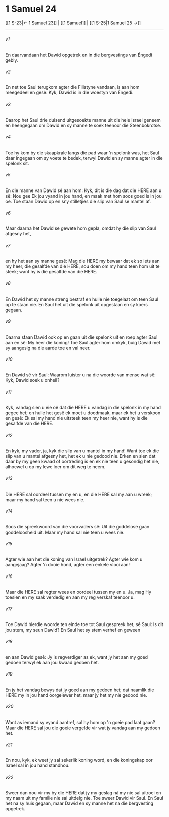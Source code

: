 # 1 Samuel 24

[[1 S-23|← 1 Samuel 23]] | [[1 Samuel]] | [[1 S-25|1 Samuel 25 →]]
***

###### v1
En daarvandaan het Dawid opgetrek en in die bergvestings van Éngedi gebly. 
###### v2
En net toe Saul terugkom agter die Filistyne vandaan, is aan hom meegedeel en gesê: Kyk, Dawid is in die woestyn van Éngedi. 
###### v3
Daarop het Saul drie duisend uitgesoekte manne uit die hele Israel geneem en heengegaan om Dawid en sy manne te soek teenoor die Steenbokrotse. 
###### v4
Toe hy kom by die skaapkrale langs die pad waar 'n spelonk was, het Saul daar ingegaan om sy voete te bedek, terwyl Dawid en sy manne agter in die spelonk sit. 
###### v5
En die manne van Dawid sê aan hom: Kyk, dit is die dag dat die HERE aan u sê: Nou gee Ek jou vyand in jou hand, en maak met hom soos goed is in jou oë. Toe staan Dawid op en sny stilletjies die slip van Saul se mantel af. 
###### v6
Maar daarna het Dawid se gewete hom gepla, omdat hy die slip van Saul afgesny het, 
###### v7
en hy het aan sy manne gesê: Mag die HERE my bewaar dat ek so iets aan my heer, die gesalfde van die HERE, sou doen om my hand teen hom uit te steek; want hy is die gesalfde van die HERE. 
###### v8
En Dawid het sy manne streng bestraf en hulle nie toegelaat om teen Saul op te staan nie. En Saul het uit die spelonk uit opgestaan en sy koers gegaan. 
###### v9
Daarna staan Dawid ook op en gaan uit die spelonk uit en roep agter Saul aan en sê: My heer die koning! Toe Saul agter hom omkyk, buig Dawid met sy aangesig na die aarde toe en val neer. 
###### v10
En Dawid sê vir Saul: Waarom luister u na die woorde van mense wat sê: Kyk, Dawid soek u onheil? 
###### v11
Kyk, vandag sien u eie oë dat die HERE u vandag in die spelonk in my hand gegee het; en hulle het gesê ek moet u doodmaak, maar ek het u verskoon en gesê: Ek sal my hand nie uitsteek teen my heer nie, want hy is die gesalfde van die HERE. 
###### v12
En kyk, my vader, ja, kyk die slip van u mantel in my hand! Want toe ek die slip van u mantel afgesny het, het ek u nie gedood nie. Erken en sien dat daar by my geen kwaad of oortreding is en ek nie teen u gesondig het nie, alhoewel u op my lewe loer om dit weg te neem. 
###### v13
Die HERE sal oordeel tussen my en u, en die HERE sal my aan u wreek; maar my hand sal teen u nie wees nie. 
###### v14
Soos die spreekwoord van die voorvaders sê: Uit die goddelose gaan goddeloosheid uit. Maar my hand sal nie teen u wees nie. 
###### v15
Agter wie aan het die koning van Israel uitgetrek? Agter wie kom u aangejaag? Agter 'n dooie hond, agter een enkele vlooi aan! 
###### v16
Maar die HERE sal regter wees en oordeel tussen my en u. Ja, mag Hy toesien en my saak verdedig en aan my reg verskaf teenoor u. 
###### v17
Toe Dawid hierdie woorde ten einde toe tot Saul gespreek het, sê Saul: Is dit jou stem, my seun Dawid? En Saul het sy stem verhef en geween 
###### v18
en aan Dawid gesê: Jy is regverdiger as ek, want jy het aan my goed gedoen terwyl ek aan jou kwaad gedoen het. 
###### v19
En jy het vandag bewys dat jy goed aan my gedoen het; dat naamlik die HERE my in jou hand oorgelewer het, maar jy het my nie gedood nie. 
###### v20
Want as iemand sy vyand aantref, sal hy hom op 'n goeie pad laat gaan? Maar die HERE sal jou die goeie vergelde vir wat jy vandag aan my gedoen het. 
###### v21
En nou, kyk, ek weet jy sal sekerlik koning word, en die koningskap oor Israel sal in jou hand standhou. 
###### v22
Sweer dan nou vir my by die HERE dat jy my geslag ná my nie sal uitroei en my naam uit my familie nie sal uitdelg nie. Toe sweer Dawid vir Saul. En Saul het na sy huis gegaan, maar Dawid en sy manne het na die bergvesting opgetrek. 
